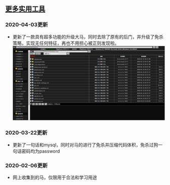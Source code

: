 ## [更多实用工具](https://drchenyuan.github.io)
### 2020-04-03更新
- 更新了一款具有超多功能的升级大马，同时去除了原有的后门，并升级了免杀策略，实现无任何特征，再也不用担心被正则发现啦。
![大马示例图](./images/1.png)

### 2020-03-22更新
- 更新了一句话和mysql，同时对马的进行了免杀并压缩代码体积，免杀过狗一句话密码均为password

### 2020-02-06更新
- 网上收集到的马，仅限用于合法和学习用途

